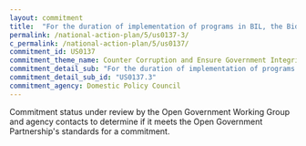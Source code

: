 ```yaml
---
layout: commitment
title:  "For the duration of implementation of programs in BIL, the Biden-Harris Administration commits to implementing this guidance by... collaborating with the IG and oversight community, including by engaging with IGs on the front end of program design and holding regular joint program review meetings with IGs;"
permalink: /national-action-plan/5/us0137-3/
c_permalink: /national-action-plan/5/us0137/
commitment_id: US0137
commitment_theme_name: Counter Corruption and Ensure Government Integrity and Accountability to the Public
commitment_detail_sub: "For the duration of implementation of programs in BIL, the Biden-Harris Administration commits to implementing this guidance by... collaborating with the IG and oversight community, including by engaging with IGs on the front end of program design and holding regular joint program review meetings with IGs;"
commitment_detail_sub_id: "US0137.3"
commitment_agency: Domestic Policy Council
---
```


Commitment status under review by the Open Government Working Group and agency contacts to determine if it meets the Open Government Partnership's standards for a commitment.